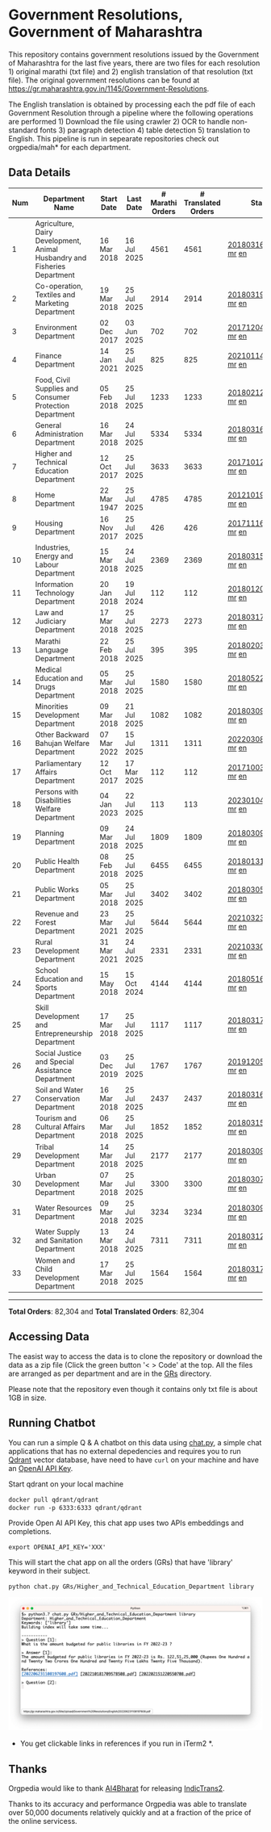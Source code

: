 # Government Resolutions, Government of Maharashtra

This repository contains government resolutions issued by the Government of Maharashtra for the last five years, there are two files for each resolution 1) original marathi (txt file) and 2) english translation of that resolution (txt file). The original government resolutions can be found at https://gr.maharashtra.gov.in/1145/Government-Resolutions.

The English translation is obtained by processing each the pdf file of each Government Resolution through a pipeline where the following operations are performed 1) Download the file using crawler 2) OCR to handle non-standard fonts 3) paragraph detection 4) table  detection 5) translation to English. This pipeline is run in sepearate repositories check out orgpedia/mah* for each department.


## Data Details

| Num | Department Name | Start Date | Last Date | # Marathi Orders | # Translated Orders | Starting Order | Last Order |
| --- | --------------- | ---------- | --------- | ---------------- | ------------------- | -------------- | ---------- |
| 1 | Agriculture, Dairy Development, Animal Husbandry and Fisheries Department | 16 Mar 2018 | 16 Jul 2025 | 4561 | 4561 | [201803161624182101.pdf](https://gr.maharashtra.gov.in/Site/Upload/Government%20Resolutions/English/201803161624182101.pdf) [mr](GRs/Agriculture,_Dairy_Development,_Animal_Husbandry_and_Fisheries_Department/201803161624182101.pdf.mr.txt) [en](GRs/Agriculture,_Dairy_Development,_Animal_Husbandry_and_Fisheries_Department/201803161624182101.pdf.en.txt) | [202507161646542501.pdf](https://gr.maharashtra.gov.in/Site/Upload/Government%20Resolutions/English/202507161646542501.pdf) [mr](GRs/Agriculture,_Dairy_Development,_Animal_Husbandry_and_Fisheries_Department/202507161646542501.pdf.mr.txt) [en](GRs/Agriculture,_Dairy_Development,_Animal_Husbandry_and_Fisheries_Department/202507161646542501.pdf.en.txt) |
| 2 | Co-operation, Textiles and Marketing Department | 19 Mar 2018 | 25 Jul 2025 | 2914 | 2914 | [201803191257576702.pdf](https://gr.maharashtra.gov.in/Site/Upload/Government%20Resolutions/English/201803191257576702.pdf) [mr](GRs/Co-operation,_Textiles_and_Marketing_Department/201803191257576702.pdf.mr.txt) [en](GRs/Co-operation,_Textiles_and_Marketing_Department/201803191257576702.pdf.en.txt) | [202507251645517602.pdf](https://gr.maharashtra.gov.in/Site/Upload/Government%20Resolutions/English/202507251645517602.pdf) [mr](GRs/Co-operation,_Textiles_and_Marketing_Department/202507251645517602.pdf.mr.txt) [en](GRs/Co-operation,_Textiles_and_Marketing_Department/202507251645517602.pdf.en.txt) |
| 3 | Environment Department | 02 Dec 2017 | 03 Jun 2025 | 702 | 702 | [201712041147216904.pdf](https://gr.maharashtra.gov.in/Site/Upload/Government%20Resolutions/English/201712041147216904.pdf) [mr](GRs/Environment_Department/201712041147216904.pdf.mr.txt) [en](GRs/Environment_Department/201712041147216904.pdf.en.txt) | [202506031509377104.pdf](https://gr.maharashtra.gov.in/Site/Upload/Government%20Resolutions/English/202506031509377104.pdf) [mr](GRs/Environment_Department/202506031509377104.pdf.mr.txt) [en](GRs/Environment_Department/202506031509377104.pdf.en.txt) |
| 4 | Finance Department | 14 Jan 2021 | 25 Jul 2025 | 825 | 825 | [202101141237329905.pdf](https://gr.maharashtra.gov.in/Site/Upload/Government%20Resolutions/English/202101141237329905.pdf) [mr](GRs/Finance_Department/202101141237329905.pdf.mr.txt) [en](GRs/Finance_Department/202101141237329905.pdf.en.txt) | [202507251736002205.pdf](https://gr.maharashtra.gov.in/Site/Upload/Government%20Resolutions/English/202507251736002205.pdf) [mr](GRs/Finance_Department/202507251736002205.pdf.mr.txt) [en](GRs/Finance_Department/202507251736002205.pdf.en.txt) |
| 5 | Food, Civil Supplies and Consumer Protection Department | 05 Feb 2018 | 25 Jul 2025 | 1233 | 1233 | [201802121244545806.pdf](https://gr.maharashtra.gov.in/Site/Upload/Government%20Resolutions/English/201802121244545806.pdf) [mr](GRs/Food,_Civil_Supplies_and_Consumer_Protection_Department/201802121244545806.pdf.mr.txt) [en](GRs/Food,_Civil_Supplies_and_Consumer_Protection_Department/201802121244545806.pdf.en.txt) | [202507251225472306.pdf](https://gr.maharashtra.gov.in/Site/Upload/Government%20Resolutions/English/202507251225472306.pdf) [mr](GRs/Food,_Civil_Supplies_and_Consumer_Protection_Department/202507251225472306.pdf.mr.txt) [en](GRs/Food,_Civil_Supplies_and_Consumer_Protection_Department/202507251225472306.pdf.en.txt) |
| 6 | General Administration Department | 16 Mar 2018 | 24 Jul 2025 | 5334 | 5334 | [201803161224022707.pdf](https://gr.maharashtra.gov.in/Site/Upload/Government%20Resolutions/English/201803161224022707.pdf) [mr](GRs/General_Administration_Department/201803161224022707.pdf.mr.txt) [en](GRs/General_Administration_Department/201803161224022707.pdf.en.txt) | [202507241814325907.pdf](https://gr.maharashtra.gov.in/Site/Upload/Government%20Resolutions/English/202507241814325907.pdf) [mr](GRs/General_Administration_Department/202507241814325907.pdf.mr.txt) [en](GRs/General_Administration_Department/202507241814325907.pdf.en.txt) |
| 7 | Higher and Technical Education Department | 12 Oct 2017 | 25 Jul 2025 | 3633 | 3633 | [201710121514029708.pdf](https://gr.maharashtra.gov.in/Site/Upload/Government%20Resolutions/English/201710121514029708.pdf) [mr](GRs/Higher_and_Technical_Education_Department/201710121514029708.pdf.mr.txt) [en](GRs/Higher_and_Technical_Education_Department/201710121514029708.pdf.en.txt) | [202507251654388308.pdf](https://gr.maharashtra.gov.in/Site/Upload/Government%20Resolutions/English/202507251654388308.pdf) [mr](GRs/Higher_and_Technical_Education_Department/202507251654388308.pdf.mr.txt) [en](GRs/Higher_and_Technical_Education_Department/202507251654388308.pdf.en.txt) |
| 8 | Home Department | 22 Mar 1947 | 25 Jul 2025 | 4785 | 4785 | [201210191648552129.pdf](https://gr.maharashtra.gov.in/Site/Upload/Government%20Resolutions/English/201210191648552129.pdf) [mr](GRs/Home_Department/201210191648552129.pdf.mr.txt) [en](GRs/Home_Department/201210191648552129.pdf.en.txt) | [202507252009068529.pdf](https://gr.maharashtra.gov.in/Site/Upload/Government%20Resolutions/English/202507252009068529.pdf) [mr](GRs/Home_Department/202507252009068529.pdf.mr.txt) [en](GRs/Home_Department/202507252009068529.pdf.en.txt) |
| 9 | Housing Department | 16 Nov 2017 | 25 Jul 2025 | 426 | 426 | [201711161447076609.pdf](https://gr.maharashtra.gov.in/Site/Upload/Government%20Resolutions/English/201711161447076609.pdf) [mr](GRs/Housing_Department/201711161447076609.pdf.mr.txt) [en](GRs/Housing_Department/201711161447076609.pdf.en.txt) | [202507251335384009.pdf](https://gr.maharashtra.gov.in/Site/Upload/Government%20Resolutions/English/202507251335384009.pdf) [mr](GRs/Housing_Department/202507251335384009.pdf.mr.txt) [en](GRs/Housing_Department/202507251335384009.pdf.en.txt) |
| 10 | Industries, Energy and Labour Department | 15 Mar 2018 | 24 Jul 2025 | 2369 | 2369 | [201803151204055010.pdf](https://gr.maharashtra.gov.in/Site/Upload/Government%20Resolutions/English/201803151204055010.pdf) [mr](GRs/Industries,_Energy_and_Labour_Department/201803151204055010.pdf.mr.txt) [en](GRs/Industries,_Energy_and_Labour_Department/201803151204055010.pdf.en.txt) | [202507241149511010.pdf](https://gr.maharashtra.gov.in/Site/Upload/Government%20Resolutions/English/202507241149511010.pdf) [mr](GRs/Industries,_Energy_and_Labour_Department/202507241149511010.pdf.mr.txt) [en](GRs/Industries,_Energy_and_Labour_Department/202507241149511010.pdf.en.txt) |
| 11 | Information Technology Department | 20 Jan 2018 | 19 Jul 2024 | 112 | 112 | [201801201843024511.pdf](https://gr.maharashtra.gov.in/Site/Upload/Government%20Resolutions/English/201801201843024511.pdf) [mr](GRs/Information_Technology_Department/201801201843024511.pdf.mr.txt) [en](GRs/Information_Technology_Department/201801201843024511.pdf.en.txt) | [202407191742379111.pdf](https://gr.maharashtra.gov.in/Site/Upload/Government%20Resolutions/English/202407191742379111.pdf) [mr](GRs/Information_Technology_Department/202407191742379111.pdf.mr.txt) [en](GRs/Information_Technology_Department/202407191742379111.pdf.en.txt) |
| 12 | Law and Judiciary Department | 17 Mar 2018 | 25 Jul 2025 | 2273 | 2273 | [201803171129290212.pdf](https://gr.maharashtra.gov.in/Site/Upload/Government%20Resolutions/English/201803171129290212.pdf) [mr](GRs/Law_and_Judiciary_Department/201803171129290212.pdf.mr.txt) [en](GRs/Law_and_Judiciary_Department/201803171129290212.pdf.en.txt) | [202507251553353312.pdf](https://gr.maharashtra.gov.in/Site/Upload/Government%20Resolutions/English/202507251553353312.pdf) [mr](GRs/Law_and_Judiciary_Department/202507251553353312.pdf.mr.txt) [en](GRs/Law_and_Judiciary_Department/202507251553353312.pdf.en.txt) |
| 13 | Marathi Language Department | 22 Feb 2018 | 25 Jul 2025 | 395 | 395 | [201802031549154233.pdf](https://gr.maharashtra.gov.in/Site/Upload/Government%20Resolutions/English/201802031549154233.pdf) [mr](GRs/Marathi_Language_Department/201802031549154233.pdf.mr.txt) [en](GRs/Marathi_Language_Department/201802031549154233.pdf.en.txt) | [202507251434363833.pdf](https://gr.maharashtra.gov.in/Site/Upload/Government%20Resolutions/English/202507251434363833.pdf) [mr](GRs/Marathi_Language_Department/202507251434363833.pdf.mr.txt) [en](GRs/Marathi_Language_Department/202507251434363833.pdf.en.txt) |
| 14 | Medical Education and Drugs Department | 05 Mar 2018 | 25 Jul 2025 | 1580 | 1580 | [201805221424292513.pdf](https://gr.maharashtra.gov.in/Site/Upload/Government%20Resolutions/English/201805221424292513.pdf) [mr](GRs/Medical_Education_and_Drugs_Department/201805221424292513.pdf.mr.txt) [en](GRs/Medical_Education_and_Drugs_Department/201805221424292513.pdf.en.txt) | [202507251556072213.pdf](https://gr.maharashtra.gov.in/Site/Upload/Government%20Resolutions/English/202507251556072213.pdf) [mr](GRs/Medical_Education_and_Drugs_Department/202507251556072213.pdf.mr.txt) [en](GRs/Medical_Education_and_Drugs_Department/202507251556072213.pdf.en.txt) |
| 15 | Minorities Development Department | 09 Mar 2018 | 21 Jul 2025 | 1082 | 1082 | [201803091218355314.pdf](https://gr.maharashtra.gov.in/Site/Upload/Government%20Resolutions/English/201803091218355314.pdf) [mr](GRs/Minorities_Development_Department/201803091218355314.pdf.mr.txt) [en](GRs/Minorities_Development_Department/201803091218355314.pdf.en.txt) | [202507211453314314.pdf](https://gr.maharashtra.gov.in/Site/Upload/Government%20Resolutions/English/202507211453314314.pdf) [mr](GRs/Minorities_Development_Department/202507211453314314.pdf.mr.txt) [en](GRs/Minorities_Development_Department/202507211453314314.pdf.en.txt) |
| 16 | Other Backward Bahujan Welfare Department | 07 Mar 2022 | 15 Jul 2025 | 1311 | 1311 | [202203081752439334.pdf](https://gr.maharashtra.gov.in/Site/Upload/Government%20Resolutions/English/202203081752439334.pdf) [mr](GRs/Other_Backward_Bahujan_Welfare_Department/202203081752439334.pdf.mr.txt) [en](GRs/Other_Backward_Bahujan_Welfare_Department/202203081752439334.pdf.en.txt) | [202507151659586434.pdf](https://gr.maharashtra.gov.in/Site/Upload/Government%20Resolutions/English/202507151659586434.pdf) [mr](GRs/Other_Backward_Bahujan_Welfare_Department/202507151659586434.pdf.mr.txt) [en](GRs/Other_Backward_Bahujan_Welfare_Department/202507151659586434.pdf.en.txt) |
| 17 | Parliamentary Affairs Department | 12 Oct 2017 | 17 Mar 2025 | 112 | 112 | [201710031642378615.pdf](https://gr.maharashtra.gov.in/Site/Upload/Government%20Resolutions/English/201710031642378615.pdf) [mr](GRs/Parliamentary_Affairs_Department/201710031642378615.pdf.mr.txt) [en](GRs/Parliamentary_Affairs_Department/201710031642378615.pdf.en.txt) | [202503171104518215.pdf](https://gr.maharashtra.gov.in/Site/Upload/Government%20Resolutions/English/202503171104518215.pdf) [mr](GRs/Parliamentary_Affairs_Department/202503171104518215.pdf.mr.txt) [en](GRs/Parliamentary_Affairs_Department/202503171104518215.pdf.en.txt) |
| 18 | Persons with Disabilities Welfare Department | 04 Jan 2023 | 22 Jul 2025 | 113 | 113 | [202301041906309635.pdf](https://gr.maharashtra.gov.in/Site/Upload/Government%20Resolutions/English/202301041906309635.pdf) [mr](GRs/Persons_with_Disabilities_Welfare_Department/202301041906309635.pdf.mr.txt) [en](GRs/Persons_with_Disabilities_Welfare_Department/202301041906309635.pdf.en.txt) | [202507221538139535.pdf](https://gr.maharashtra.gov.in/Site/Upload/Government%20Resolutions/English/202507221538139535.pdf) [mr](GRs/Persons_with_Disabilities_Welfare_Department/202507221538139535.pdf.mr.txt) [en](GRs/Persons_with_Disabilities_Welfare_Department/202507221538139535.pdf.en.txt) |
| 19 | Planning Department | 09 Mar 2018 | 24 Jul 2025 | 1809 | 1809 | [201803091441032716.pdf](https://gr.maharashtra.gov.in/Site/Upload/Government%20Resolutions/English/201803091441032716.pdf) [mr](GRs/Planning_Department/201803091441032716.pdf.mr.txt) [en](GRs/Planning_Department/201803091441032716.pdf.en.txt) | [202507241655302016.pdf](https://gr.maharashtra.gov.in/Site/Upload/Government%20Resolutions/English/202507241655302016.pdf) [mr](GRs/Planning_Department/202507241655302016.pdf.mr.txt) [en](GRs/Planning_Department/202507241655302016.pdf.en.txt) |
| 20 | Public Health Department | 08 Feb 2018 | 25 Jul 2025 | 6455 | 6455 | [201801311722275417.pdf](https://gr.maharashtra.gov.in/Site/Upload/Government%20Resolutions/English/201801311722275417.pdf) [mr](GRs/Public_Health_Department/201801311722275417.pdf.mr.txt) [en](GRs/Public_Health_Department/201801311722275417.pdf.en.txt) | [202507251719393917.pdf](https://gr.maharashtra.gov.in/Site/Upload/Government%20Resolutions/English/202507251719393917.pdf) [mr](GRs/Public_Health_Department/202507251719393917.pdf.mr.txt) [en](GRs/Public_Health_Department/202507251719393917.pdf.en.txt) |
| 21 | Public Works Department | 05 Mar 2018 | 25 Jul 2025 | 3402 | 3402 | [201803051515468118.pdf](https://gr.maharashtra.gov.in/Site/Upload/Government%20Resolutions/English/201803051515468118.pdf) [mr](GRs/Public_Works_Department/201803051515468118.pdf.mr.txt) [en](GRs/Public_Works_Department/201803051515468118.pdf.en.txt) | [202507251610065418.pdf](https://gr.maharashtra.gov.in/Site/Upload/Government%20Resolutions/English/202507251610065418.pdf) [mr](GRs/Public_Works_Department/202507251610065418.pdf.mr.txt) [en](GRs/Public_Works_Department/202507251610065418.pdf.en.txt) |
| 22 | Revenue and Forest Department | 23 Mar 2021 | 25 Jul 2025 | 5644 | 5644 | [202103231328393119.pdf](https://gr.maharashtra.gov.in/Site/Upload/Government%20Resolutions/English/202103231328393119.pdf) [mr](GRs/Revenue_and_Forest_Department/202103231328393119.pdf.mr.txt) [en](GRs/Revenue_and_Forest_Department/202103231328393119.pdf.en.txt) | [202507251756491119.pdf](https://gr.maharashtra.gov.in/Site/Upload/Government%20Resolutions/English/202507251756491119.pdf) [mr](GRs/Revenue_and_Forest_Department/202507251756491119.pdf.mr.txt) [en](GRs/Revenue_and_Forest_Department/202507251756491119.pdf.en.txt) |
| 23 | Rural Development Department | 31 Mar 2021 | 24 Jul 2025 | 2331 | 2331 | [202103301021181120.pdf](https://gr.maharashtra.gov.in/Site/Upload/Government%20Resolutions/English/202103301021181120.pdf) [mr](GRs/Rural_Development_Department/202103301021181120.pdf.mr.txt) [en](GRs/Rural_Development_Department/202103301021181120.pdf.en.txt) | [202507241050567320.pdf](https://gr.maharashtra.gov.in/Site/Upload/Government%20Resolutions/English/202507241050567320.pdf) [mr](GRs/Rural_Development_Department/202507241050567320.pdf.mr.txt) [en](GRs/Rural_Development_Department/202507241050567320.pdf.en.txt) |
| 24 | School Education and Sports Department | 15 May 2018 | 15 Oct 2024 | 4144 | 4144 | [201805161114241221.pdf](https://gr.maharashtra.gov.in/Site/Upload/Government%20Resolutions/English/201805161114241221.pdf) [mr](GRs/School_Education_and_Sports_Department/201805161114241221.pdf.mr.txt) [en](GRs/School_Education_and_Sports_Department/201805161114241221.pdf.en.txt) | [202410152127537021.pdf](https://gr.maharashtra.gov.in/Site/Upload/Government%20Resolutions/English/202410152127537021.pdf) [mr](GRs/School_Education_and_Sports_Department/202410152127537021.pdf.mr.txt) [en](GRs/School_Education_and_Sports_Department/202410152127537021.pdf.en.txt) |
| 25 | Skill Development and Entrepreneurship Department | 17 Mar 2018 | 25 Jul 2025 | 1117 | 1117 | [201803171322099003.pdf](https://gr.maharashtra.gov.in/Site/Upload/Government%20Resolutions/English/201803171322099003.pdf) [mr](GRs/Skill_Development_and_Entrepreneurship_Department/201803171322099003.pdf.mr.txt) [en](GRs/Skill_Development_and_Entrepreneurship_Department/201803171322099003.pdf.en.txt) | [202507251247375903.pdf](https://gr.maharashtra.gov.in/Site/Upload/Government%20Resolutions/English/202507251247375903.pdf) [mr](GRs/Skill_Development_and_Entrepreneurship_Department/202507251247375903.pdf.mr.txt) [en](GRs/Skill_Development_and_Entrepreneurship_Department/202507251247375903.pdf.en.txt) |
| 26 | Social Justice and Special Assistance Department | 03 Dec 2019 | 25 Jul 2025 | 1767 | 1767 | [201912051107011622.pdf](https://gr.maharashtra.gov.in/Site/Upload/Government%20Resolutions/English/201912051107011622.pdf) [mr](GRs/Social_Justice_and_Special_Assistance_Department/201912051107011622.pdf.mr.txt) [en](GRs/Social_Justice_and_Special_Assistance_Department/201912051107011622.pdf.en.txt) | [202507251542019122.pdf](https://gr.maharashtra.gov.in/Site/Upload/Government%20Resolutions/English/202507251542019122.pdf) [mr](GRs/Social_Justice_and_Special_Assistance_Department/202507251542019122.pdf.mr.txt) [en](GRs/Social_Justice_and_Special_Assistance_Department/202507251542019122.pdf.en.txt) |
| 27 | Soil and Water Conservation Department | 16 Mar 2018 | 25 Jul 2025 | 2437 | 2437 | [201803161247582426.pdf](https://gr.maharashtra.gov.in/Site/Upload/Government%20Resolutions/English/201803161247582426.pdf) [mr](GRs/Soil_and_Water_Conservation_Department/201803161247582426.pdf.mr.txt) [en](GRs/Soil_and_Water_Conservation_Department/201803161247582426.pdf.en.txt) | [202507251337552826.pdf](https://gr.maharashtra.gov.in/Site/Upload/Government%20Resolutions/English/202507251337552826.pdf) [mr](GRs/Soil_and_Water_Conservation_Department/202507251337552826.pdf.mr.txt) [en](GRs/Soil_and_Water_Conservation_Department/202507251337552826.pdf.en.txt) |
| 28 | Tourism and Cultural Affairs Department | 06 Mar 2018 | 25 Jul 2025 | 1852 | 1852 | [201803151055091823.pdf](https://gr.maharashtra.gov.in/Site/Upload/Government%20Resolutions/English/201803151055091823.pdf) [mr](GRs/Tourism_and_Cultural_Affairs_Department/201803151055091823.pdf.mr.txt) [en](GRs/Tourism_and_Cultural_Affairs_Department/201803151055091823.pdf.en.txt) | [202507251525230323.pdf](https://gr.maharashtra.gov.in/Site/Upload/Government%20Resolutions/English/202507251525230323.pdf) [mr](GRs/Tourism_and_Cultural_Affairs_Department/202507251525230323.pdf.mr.txt) [en](GRs/Tourism_and_Cultural_Affairs_Department/202507251525230323.pdf.en.txt) |
| 29 | Tribal Development Department | 14 Mar 2018 | 25 Jul 2025 | 2177 | 2177 | [201803091105184924.pdf](https://gr.maharashtra.gov.in/Site/Upload/Government%20Resolutions/English/201803091105184924.pdf) [mr](GRs/Tribal_Development_Department/201803091105184924.pdf.mr.txt) [en](GRs/Tribal_Development_Department/201803091105184924.pdf.en.txt) | [202507251521122724.pdf](https://gr.maharashtra.gov.in/Site/Upload/Government%20Resolutions/English/202507251521122724.pdf) [mr](GRs/Tribal_Development_Department/202507251521122724.pdf.mr.txt) [en](GRs/Tribal_Development_Department/202507251521122724.pdf.en.txt) |
| 30 | Urban Development Department | 07 Mar 2018 | 25 Jul 2025 | 3300 | 3300 | [201803071203178325.pdf](https://gr.maharashtra.gov.in/Site/Upload/Government%20Resolutions/English/201803071203178325.pdf) [mr](GRs/Urban_Development_Department/201803071203178325.pdf.mr.txt) [en](GRs/Urban_Development_Department/201803071203178325.pdf.en.txt) | [202507251759525425.pdf](https://gr.maharashtra.gov.in/Site/Upload/Government%20Resolutions/English/202507251759525425.pdf) [mr](GRs/Urban_Development_Department/202507251759525425.pdf.mr.txt) [en](GRs/Urban_Development_Department/202507251759525425.pdf.en.txt) |
| 31 | Water Resources Department | 09 Mar 2018 | 25 Jul 2025 | 3234 | 3234 | [201803091034435527.pdf](https://gr.maharashtra.gov.in/Site/Upload/Government%20Resolutions/English/201803091034435527.pdf) [mr](GRs/Water_Resources_Department/201803091034435527.pdf.mr.txt) [en](GRs/Water_Resources_Department/201803091034435527.pdf.en.txt) | [202507251457180727.pdf](https://gr.maharashtra.gov.in/Site/Upload/Government%20Resolutions/English/202507251457180727.pdf) [mr](GRs/Water_Resources_Department/202507251457180727.pdf.mr.txt) [en](GRs/Water_Resources_Department/202507251457180727.pdf.en.txt) |
| 32 | Water Supply and Sanitation Department | 13 Mar 2018 | 24 Jul 2025 | 7311 | 7311 | [201803121414108428.pdf](https://gr.maharashtra.gov.in/Site/Upload/Government%20Resolutions/English/201803121414108428.pdf) [mr](GRs/Water_Supply_and_Sanitation_Department/201803121414108428.pdf.mr.txt) [en](GRs/Water_Supply_and_Sanitation_Department/201803121414108428.pdf.en.txt) | [202507241304336128.pdf](https://gr.maharashtra.gov.in/Site/Upload/Government%20Resolutions/English/202507241304336128.pdf) [mr](GRs/Water_Supply_and_Sanitation_Department/202507241304336128.pdf.mr.txt) [en](GRs/Water_Supply_and_Sanitation_Department/202507241304336128.pdf.en.txt) |
| 33 | Women and Child Development Department | 17 Mar 2018 | 25 Jul 2025 | 1564 | 1564 | [201803171539444330.pdf](https://gr.maharashtra.gov.in/Site/Upload/Government%20Resolutions/English/201803171539444330.pdf) [mr](GRs/Women_and_Child_Development_Department/201803171539444330.pdf.mr.txt) [en](GRs/Women_and_Child_Development_Department/201803171539444330.pdf.en.txt) | [202507251141049530.pdf](https://gr.maharashtra.gov.in/Site/Upload/Government%20Resolutions/English/202507251141049530.pdf) [mr](GRs/Women_and_Child_Development_Department/202507251141049530.pdf.mr.txt) [en](GRs/Women_and_Child_Development_Department/202507251141049530.pdf.en.txt) |
----------------------------------------------------------------------------------------------------

**Total Orders**: 82,304 and **Total Translated Orders**: 82,304
## Accessing Data

The easist way to access the data is to clone the repository or download the data as a zip file (Click the green button '< > Code' at the top. All the files are arranged as per department and are in the [GRs](GRs) directory.

Please note that the repository even though it contains only txt file is about 1GB in size.

## Running Chatbot

You can run a simple Q & A chatbot on this data using [chat.py](chat.py), a simple chat applications that has no external depedencies and requires you to run [Qdrant](https://qdrant.tech/) vector database, have need to have `curl` on your machine and have an [OpenAI API Key](https://help.openai.com/en/articles/4936850-where-do-i-find-my-secret-api-key).

Start qdrant on your local machine
```shell
docker pull qdrant/qdrant
docker run -p 6333:6333 qdrant/qdrant
```

Provide Open AI API Key, this chat app uses two APIs embeddings and completions.
```shell
export OPENAI_API_KEY='XXX'
```

This will start the chat app on all the orders (GRs) that have 'library' keyword in their subject.

```shell
python chat.py GRs/Higher_and_Technical_Education_Department library
```

![screenshot of running chat.py](screenshot.png)

* You get clickable links in references if you run in iTerm2 *.

## Thanks

Orgpedia would like to thank [AI4Bharat](https://ai4bharat.iitm.ac.in/) for releasing [IndicTrans2](https://github.com/AI4Bharat/IndicTrans2).

Thanks to its accuracy and performance Orgpedia was able to translate over 50,000 documents relatively quickly and at a fraction of the price of the online servicess.

